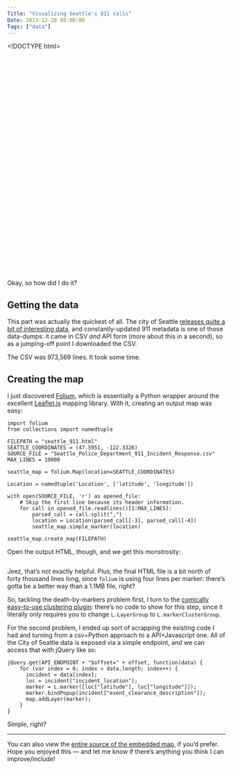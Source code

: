 ```yaml
---
Title: "Visualizing Seattle's 911 calls"
Date: 2013-12-28 00:00:00
Tags: ["data"]
---
```


<p>&lt;!DOCTYPE html&gt;
</p>


<link href="http://cdn.leafletjs.com/leaflet-0.7/leaflet.css" rel="stylesheet"/>


<link href="http://leaflet.github.io/Leaflet.markercluster/dist/MarkerCluster.Default.css" rel="stylesheet"/>


<script src="http://cdn.leafletjs.com/leaflet-0.7/leaflet.js"></script>


<script src="http://leaflet.github.io/Leaflet.markercluster/dist/leaflet.markercluster-src.js" type="text/javascript"></script>


<script src="http://briangonzalez.github.io/jquery.adaptive-backgrounds.js/js/jquery.js"></script>


<div id="map" style="width: 960px; height: 500px"></div>


<script>

var actualMap = L.map('map').setView([47.5951, -122.3326], 12);

L.tileLayer('http://{s}.tile.openstreetmap.org/{z}/{x}/{y}.png', {
maxZoom: 18,
attribution: 'Map data (c) <a href="http://openstreetmap.org">OpenStreetMap</a> contributors'
}).addTo(actualMap);

var map = new L.markerClusterGroup();

var THOUSANDS = 3;

var API_ENDPOINT = "http://data.seattle.gov/resource/3k2p-39jp.json?";

for (var i = 0; i < THOUSANDS; i++) {
offset = i * 1000;
jQuery.get(API_ENDPOINT + "$offset=" + offset, function(data) {
for (var index = 0; index < data.length; index++) {
incident = data[index];
loc = incident["incident_location"];
marker = L.marker([loc["latitude"], loc["longitude"]]);
marker.bindPopup(incident["event_clearance_description"]);
map.addLayer(marker);
}
});
}

actualMap.addLayer(map);

</script>


<p></p>


<p>Okay, so how did I do it?</p>


<h2 id="getting-the-data">Getting the data</h2>


<p>This part was actually the quickest of all.  The city of Seattle <a href="data.seattle.gov">releases quite a bit of interesting data</a>, and constantly-updated 911 metadata is one of those data-dumps: it came in CSV <em>and</em> API form (more about this in a second), so as a jumping-off point I downloaded the CSV.</p>


<p>The CSV was 973,569 lines.  It took some time.</p>


<h2 id="creating-the-map">Creating the map</h2>


<p>I just discovered <a href="https://github.com/wrobstory/folium">Folium</a>, which is essentially a Python wrapper around the excellent <a href="leafletjs.com">Leaflet.js</a> mapping library.  With it, creating an output map was easy:</p>


<pre><code>import folium
from collections import namedtuple

FILEPATH = "seattle_911.html"
SEATTLE_COORDINATES = (47.5951, -122.3326)
SOURCE_FILE = "Seattle_Police_Department_911_Incident_Response.csv"
MAX_LINES = 10000

seattle_map = folium.Map(location=SEATTLE_COORDINATES)

Location = namedtuple('Location', ['latitude', 'longitude']) 

with open(SOURCE_FILE, 'r') as opened_file:
    # Skip the first line because its header information.
    for call in opened_file.readlines()[1:MAX_LINES]:
        parsed_call = call.split(",")
        location = Location(parsed_call[-3], parsed_call[-4])
        seattle_map.simple_marker(location)

seattle_map.create_map(FILEPATH)
</code></pre>


<p>Open the output HTML, though, and we get this monstrosity:</p>


<p><img alt="" src="http://i.imgur.com/VZkg3Xw.png"/></p>


<p>Jeez, that’s not exactly helpful.  Plus, the final HTML file is a bit north of forty thousand lines long, since <code>folium</code> is using four lines per marker: there’s gotta be a better way than a 1.1MB file, right?</p>


<p>So, tackling the death-by-markers problem first, I turn to the <a href="https://github.com/Leaflet/Leaflet.markercluster">comically easy-to-use clustering plugin</a>:  there’s no code to show for this step, since it literally only requires you to change <code>L.LayerGroup</code> to <code>L.markerClusterGroup</code>.</p>


<p>For the second problem, I ended up sort of scrapping the existing code I had and turning from a csv+Python approach to a API+Javascript one.  All of the City of Seattle data is exposed via a simple endpoint, and we can access that with jQuery like so:</p>


<pre><code>jQuery.get(API_ENDPOINT + "$offset=" + offset, function(data) {
    for (var index = 0; index &lt; data.length; index++) {
      incident = data[index];
      loc = incident["incident_location"];
      marker = L.marker([loc["latitude"], loc["longitude"]]);
      marker.bindPopup(incident["event_clearance_description"]);
      map.addLayer(marker);
    }
}
</code></pre>


<p>Simple, right?</p>


<hr/>


<p>You can also view the <a href="https://gist.github.com/jmduke/8165668">entire source of the embedded map</a>, if you’d prefer.  Hope you enjoyed this — and let me know if there’s anything you think I can improve/include!</p>
	